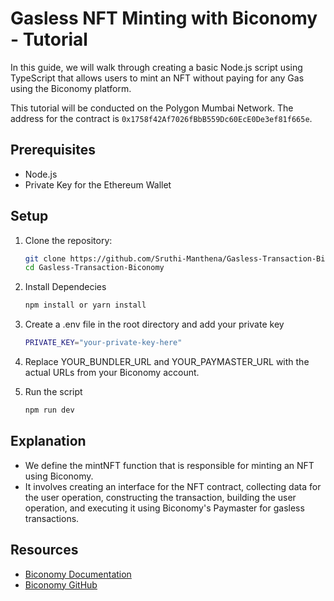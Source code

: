 # Gasless NFT Minting with Biconomy - Tutorial

In this guide, we will walk through creating a basic Node.js script using TypeScript that allows users to mint an NFT without paying for any Gas using the Biconomy platform.

This tutorial will be conducted on the Polygon Mumbai Network. The address for the contract is `0x1758f42Af7026fBbB559Dc60EcE0De3ef81f665e`.

## Prerequisites

- Node.js 
- Private Key for the Ethereum Wallet

## Setup

1. Clone the repository:

   ```bash
   git clone https://github.com/Sruthi-Manthena/Gasless-Transaction-Biconomy
   cd Gasless-Transaction-Biconomy
   ```
2. Install Dependecies
   ```bash
   npm install or yarn install 
   ```
3. Create a .env file in the root directory and add your private key
   ```bash
   PRIVATE_KEY="your-private-key-here"
   ```
4. Replace YOUR_BUNDLER_URL and YOUR_PAYMASTER_URL with the actual URLs from your Biconomy account.
5. Run the script
    ```bash
   npm run dev 
   ``` 

## Explanation
* We define the mintNFT function that is responsible for minting an NFT using Biconomy.
* It involves creating an interface for the NFT contract, collecting data for the user operation, constructing the transaction, building the user operation, and executing it using Biconomy's Paymaster for gasless transactions.

## Resources

- [Biconomy Documentation](https://docs.biconomy.io/)
- [Biconomy GitHub](https://github.com/bcnmy)
